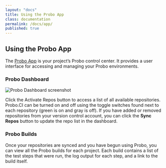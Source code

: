 ```yaml
---
layout: "docs"
title: Using the Probo App
class: documentation
permalink: /docs/app/
published: true
---
```

## Using the Probo App
The [Probo App](https://app.probo.ci/ "Probo App") is your project’s Probo control center. It provides a user interface for accessing and managing your Probo environments.

### Probo Dashboard

<img src="/assets/probo-dashboard.png" alt="Probo Dashboard screenshot" class="full-width">

Click the Activate Repos button to access a list of all available repositories. Probo.CI can be turned on and off using the toggle switches found next to each repository (green is on and gray is off). If you have added or removed repositories from your version control account, you can click the **Sync Repos** button to update the repo list in the dashboard.

### Probo Builds
Once your repositories are synced and you have begun using Probo, you can view all the Probo builds for each project. Each build contains a list of the test steps that were run, the log output for each step, and a link to the build itself.
